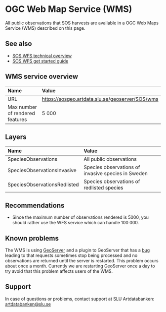 # OGC Web Map Service (WMS)
All public observations that SOS harvests are available in a OGC Web Maps Service (WMS) described on this page. 

## See also
- [SOS WFS technical overview](WfsService.md)
- [SOS WFS get started guide](WfsServiceGetStarted.md)


## WMS service overview
| Name  	| Value 	|
|:---	|:---	|
| URL | https://sosgeo.artdata.slu.se/geoserver/SOS/wms |
| Max number of rendered features | 5 000 |

## Layers
| Name  	| Value 	|
|:---	|:---	|
| SpeciesObservations | All public observations |
| SpeciesObservationsInvasive | Species observations of invasive species in Sweden |
| SpeciesObservationsRedlisted | Species observations of redlisted species |

## Recommendations
- Since the maximum number of observations rendered is 5000, you should rather use the WFS service which can handle 100 000.

## Known problems
The WMS is using [GeoServer](https://geoserver.org/) and a plugin to GeoServer that has a [bug](https://github.com/ngageoint/elasticgeo/issues/122) leading to that requests sometimes stop being processed and no observations are returned until the server is restarted. This problem occurs about once a month. Currently we are restarting GeoServer once a day to try avoid that this problem affects users of the WMS.

## Support
In case of questions or problems, contact support at SLU Artdatabanken: artdatabanken@slu.se